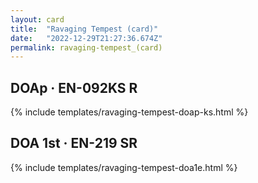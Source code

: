 ```yaml
---
layout: card
title:  "Ravaging Tempest (card)"
date:   "2022-12-29T21:27:36.674Z"
permalink: ravaging-tempest_(card)
---
```


## DOAp &middot; EN-092KS R

{% include templates/ravaging-tempest-doap-ks.html %}


## DOA 1st &middot; EN-219 SR

{% include templates/ravaging-tempest-doa1e.html %}
